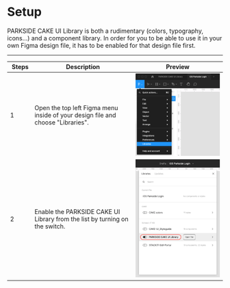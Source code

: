 # Setup

PARKSIDE CAKE UI Library is both a rudimentary (colors, typography, icons...) and a component library. In order for you to be able to use it in your own Figma design file, it has to be enabled for that design file first.

---

| Steps | Description | Preview |
|---|---|---|
| 1 | Open the top left Figma menu inside of your design file and choose "Libraries".  | ![Step 1: Open libraries](assets/setup-step-1.png) |
| 2 | Enable the PARKSIDE CAKE UI Library from the list by turning on the switch. | ![Step 2: Enable library](assets/setup-step-2.png)|
